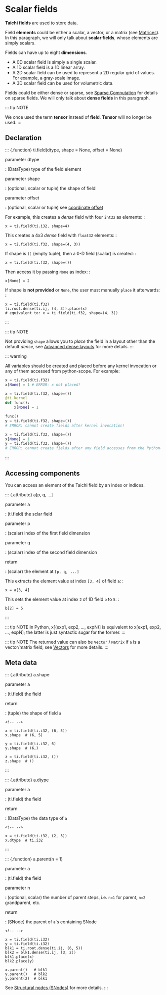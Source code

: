# Scalar fields

**Taichi fields** are used to store data.

Field **elements** could be either a scalar, a vector, or a matrix (see
[Matrices](./matrix.md)). In this paragraph, we will only
talk about **scalar fields**, whose elements are simply scalars.

Fields can have up to eight **dimensions**.

- A 0D scalar field is simply a single scalar.
- A 1D scalar field is a 1D linear array.
- A 2D scalar field can be used to represent a 2D regular grid of
  values. For example, a gray-scale image.
- A 3D scalar field can be used for volumetric data.

Fields could be either dense or sparse, see [Sparse Computation](../advanced/sparse.md) for
details on sparse fields. We will only talk about **dense fields** in
this paragraph.

::: tip NOTE

We once used the term **tensor** instead of **field**. **Tensor** will
no longer be used.
:::

## Declaration

::: {.function}
ti.field(dtype, shape = None, offset = None)

parameter dtype

: (DataType) type of the field element

parameter shape

: (optional, scalar or tuple) the shape of field

parameter offset

: (optional, scalar or tuple) see [coordinate offset](../advanced/offset.md)

For example, this creates a _dense_ field with four `int32` as elements:
:

    x = ti.field(ti.i32, shape=4)

This creates a 4x3 _dense_ field with `float32` elements: :

    x = ti.field(ti.f32, shape=(4, 3))

If shape is `()` (empty tuple), then a 0-D field (scalar) is created: :

    x = ti.field(ti.f32, shape=())

Then access it by passing `None` as index: :

    x[None] = 2

If shape is **not provided** or `None`, the user must manually `place`
it afterwards: :

    x = ti.field(ti.f32)
    ti.root.dense(ti.ij, (4, 3)).place(x)
    # equivalent to: x = ti.field(ti.f32, shape=(4, 3))

:::

::: tip NOTE

Not providing `shape` allows you to _place_ the field in a layout other
than the default _dense_, see [Advanced dense layouts](../advanced/layout.md) for
more details.
:::

::: warning

All variables should be created and placed before any kernel invocation
or any of them accessed from python-scope. For example:

```python
x = ti.field(ti.f32)
x[None] = 1 # ERROR: x not placed!
```

```python
x = ti.field(ti.f32, shape=())
@ti.kernel
def func():
    x[None] = 1

func()
y = ti.field(ti.f32, shape=())
# ERROR: cannot create fields after kernel invocation!
```

```python
x = ti.field(ti.f32, shape=())
x[None] = 1
y = ti.field(ti.f32, shape=())
# ERROR: cannot create fields after any field accesses from the Python-scope!
```

:::

## Accessing components

You can access an element of the Taichi field by an index or indices.

::: {.attribute}
a\[p, q, \...\]

parameter a

: (ti.field) the sclar field

parameter p

: (scalar) index of the first field dimension

parameter q

: (scalar) index of the second field dimension

return

: (scalar) the element at `[p, q, ...]`

This extracts the element value at index `[3, 4]` of field `a`: :

    x = a[3, 4]

This sets the element value at index `2` of 1D field `b` to `5`: :

    b[2] = 5

:::

::: tip NOTE
In Python, x[(exp1, exp2, …, expN)] is equivalent to x[exp1, exp2, …, expN]; the latter is just syntactic sugar for the former.
:::

::: tip NOTE
The returned value can also be `Vector` / `Matrix` if `a` is a vector/matrix field, see [Vectors](./vector.md) for more details.
:::

## Meta data

::: {.attribute}
a.shape

parameter a

: (ti.field) the field

return

: (tuple) the shape of field `a`

```{=html}
<!-- -->
```

    x = ti.field(ti.i32, (6, 5))
    x.shape  # (6, 5)

    y = ti.field(ti.i32, 6)
    y.shape  # (6,)

    z = ti.field(ti.i32, ())
    z.shape  # ()

:::

::: {.attribute}
a.dtype

parameter a

: (ti.field) the field

return

: (DataType) the data type of `a`

```{=html}
<!-- -->
```

    x = ti.field(ti.i32, (2, 3))
    x.dtype  # ti.i32

:::

::: {.function}
a.parent(n = 1)

parameter a

: (ti.field) the field

parameter n

: (optional, scalar) the number of parent steps, i.e. `n=1` for
parent, `n=2` grandparent, etc.

return

: (SNode) the parent of `a`\'s containing SNode

```{=html}
<!-- -->
```

    x = ti.field(ti.i32)
    y = ti.field(ti.i32)
    blk1 = ti.root.dense(ti.ij, (6, 5))
    blk2 = blk1.dense(ti.ij, (3, 2))
    blk1.place(x)
    blk2.place(y)

    x.parent()   # blk1
    y.parent()   # blk2
    y.parent(2)  # blk1

See [Structural nodes (SNodes)](./snode.md) for more details.
:::
